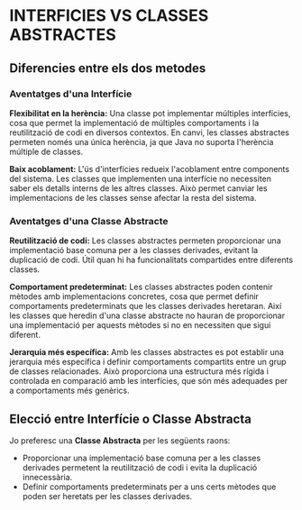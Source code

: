 # INTERFICIES VS CLASSES ABSTRACTES

## Diferencies entre els dos metodes

### Aventatges d'una Interfície
**Flexibilitat en la herència:** Una classe pot implementar múltiples interfícies, cosa que permet la implementació de múltiples comportaments i la reutilització de codi en diversos contextos. En canvi, les classes abstractes permeten només una única herència, ja que Java no suporta l'herència múltiple de classes.

**Baix acoblament:** L'ús d'interfícies redueix l'acoblament entre components del sistema. Les classes que implementen una interfície no necessiten saber els detalls interns de les altres classes. Això permet canviar les implementacions de les classes sense afectar la resta del sistema.

### Aventatges d'una Classe Abstracte
**Reutilització de codi:** Les classes abstractes permeten proporcionar una implementació base comuna per a les classes derivades, evitant la duplicació de codi. Útil quan hi ha funcionalitats compartides entre diferents classes.

**Comportament predeterminat:** Les classes abstractes poden contenir mètodes amb implementacions concretes, cosa que permet definir comportaments predeterminats que les classes derivades heretaran. Així les classes que heredin d'una classe abstracte no hauran de proporcionar una implementació per aquests mètodes si no en necessiten que sigui diferent.

**Jerarquia més específica:** Amb les classes abstractes es pot establir una jerarquia més específica i definir comportaments compartits entre un grup de classes relacionades. Això proporciona una estructura més rígida i controlada en comparació amb les interfícies, que són més adequades per a comportaments més genèrics.


 ## Elecció entre Interfície o Classe Abstracta
Jo preferesc una **Classe Abstracta** per les següents raons:
- Proporcionar una implementació base comuna per a les classes derivades permetent la reutilització de codi i evita la duplicació innecessària.
- Definir comportaments predeterminats per a uns certs mètodes que poden ser heretats per les classes derivades.
